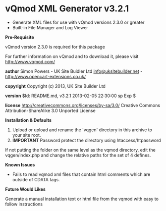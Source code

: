 # vQmod XML Generator v3.2.1

* Generate XML files for use with vQmod versions 2.3.0 or greater
* Built-in File Manager and Log Viewer

**Pre-Requisite**

vQmod version 2.3.0 is required for this package

For further information on vQmod and to download it, please visit http://www.vqmod.com/

**author** Simon Powers - UK Site Buidler Ltd <info@uksitebuilder.net> - http://www.opencart-extensions.co.uk/

**copyright** Copyright (c) 2013, UK Site Builder Ltd

**version** $Id: README.md, v3.2.1 2013-02-05 22:30:00 sp Exp $

**license** http://creativecommons.org/licenses/by-sa/3.0/ Creative Commons Attribution-ShareAlike 3.0 Unported License


**Installation & Defaults**

1. Upload or upload and rename the 'vqgen' directory in this archive to your site root.
2. **IMPORTANT** Password protect the directory using htaccess/htpassword

If not putting the folder on the same level as the vqmod directory, edit the vqgen/index.php and change the relative paths for the set of 4 defines.


**Known Issues**

* Fails to read vqmod xml files that contain html comments which are outside of CDATA tags.


**Future Would Likes**

Generate a manual installation text or html file from the vqmod with easy to follow instructions
